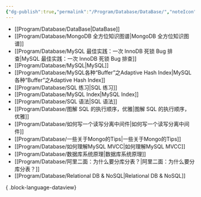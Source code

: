 ```yaml
---
{"dg-publish":true,"permalink":"/Program/Database/DataBase/","noteIcon":""}
---
```


- [[Program/Database/DataBase\|DataBase]]
- [[Program/Database/MongoDB 全方位知识图谱\|MongoDB 全方位知识图谱]]
- [[Program/Database/MySQL 最佳实践：一次 InnoDB 死锁 Bug 排查\|MySQL 最佳实践：一次 InnoDB 死锁 Bug 排查]]
- [[Program/Database/MySQL\|MySQL]]
- [[Program/Database/MySQL各种“Buffer”之Adaptive Hash Index\|MySQL各种“Buffer”之Adaptive Hash Index]]
- [[Program/Database/SQL 练习\|SQL 练习]]
- [[Program/Database/MySQL Index\|MySQL Index]]
- [[Program/Database/SQL 语法\|SQL 语法]]
- [[Program/Database/图解 SQL 的执行顺序，优雅\|图解 SQL 的执行顺序，优雅]]
- [[Program/Database/如何写一个读写分离中间件\|如何写一个读写分离中间件]]
- [[Program/Database/一些关于Mongo的Tips\|一些关于Mongo的Tips]]
- [[Program/Database/如何理解MySQL MVCC\|如何理解MySQL MVCC]]
- [[Program/Database/数据库系统原理\|数据库系统原理]]
- [[Program/Database/阿里二面：为什么要分库分表？\|阿里二面：为什么要分库分表？]]
- [[Program/Database/Relational DB & NoSQL\|Relational DB & NoSQL]]

{ .block-language-dataview}
